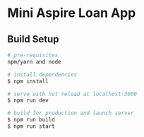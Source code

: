 # Mini Aspire Loan App

## Build Setup

```bash
# pre-requisites
npm/yarn and node

# install dependencies
$ npm install

# serve with hot reload at localhost:3000
$ npm run dev

# build for production and launch server
$ npm run build
$ npm run start
```
